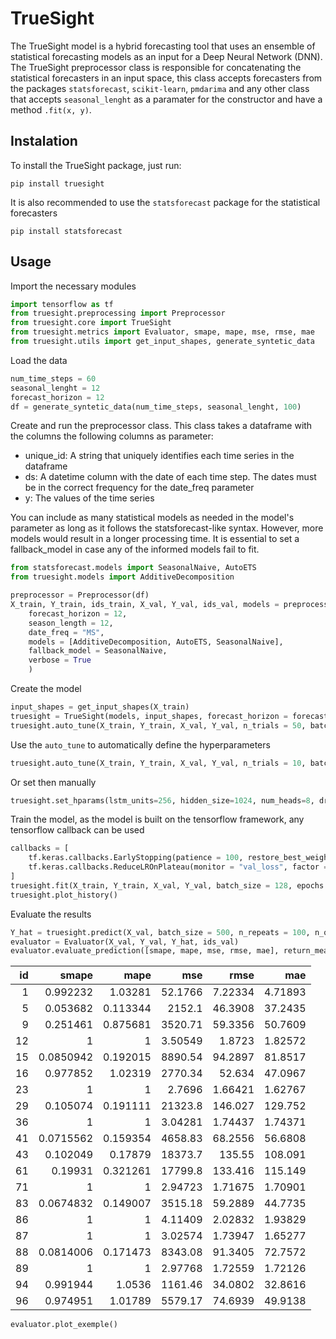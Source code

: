 # TrueSight

The TrueSight model is a hybrid forecasting tool that uses an ensemble of statistical forecasting models as an input for a Deep Neural Network (DNN). The TrueSight preprocessor class is responsible for concatenating the statistical forecasters in an input space, this class accepts forecasters from the packages `statsforecast`, `scikit-learn`, `pmdarima` and any other class that accepts `seasonal_lenght` as a paramater for the constructor and have a method `.fit(x, y)`. 

## Instalation

To install the TrueSight package, just run:

```
pip install truesight
```

It is also recommended to use the `statsforecast` package for the statistical forecasters

```
pip install statsforecast
```

## Usage

Import the necessary modules

``` python
import tensorflow as tf
from truesight.preprocessing import Preprocessor
from truesight.core import TrueSight
from truesight.metrics import Evaluator, smape, mape, mse, rmse, mae
from truesight.utils import get_input_shapes, generate_syntetic_data
```

Load the data

``` python
num_time_steps = 60
seasonal_lenght = 12
forecast_horizon = 12
df = generate_syntetic_data(num_time_steps, seasonal_lenght, 100)
```

Create and run the preprocessor class. This class takes a dataframe with the columns the following columns as parameter:

 - unique_id: A string that uniquely identifies each time series in the dataframe
 - ds: A datetime column with the date of each time step. The dates must be in the correct frequency for the date_freq parameter
 - y: The values of the time series

You can include as many statistical models as needed in the model's parameter as long as it follows the statsforecast-like syntax. However, more models would result in a longer processing time. It is essential to set a fallback_model in case any of the informed models fail to fit.

``` python
from statsforecast.models import SeasonalNaive, AutoETS
from truesight.models import AdditiveDecomposition

preprocessor = Preprocessor(df)
X_train, Y_train, ids_train, X_val, Y_val, ids_val, models = preprocessor.make_dataset(
    forecast_horizon = 12, 
    season_length = 12,
    date_freq = "MS", 
    models = [AdditiveDecomposition, AutoETS, SeasonalNaive], 
    fallback_model = SeasonalNaive,
    verbose = True
    )
```

Create the model

``` python
input_shapes = get_input_shapes(X_train)
truesight = TrueSight(models, input_shapes, forecast_horizon = forecast_horizon)
truesight.auto_tune(X_train, Y_train, X_val, Y_val, n_trials = 50, batch_size = 512, epochs = 5)
```

Use the `auto_tune` to automatically define the hyperparameters

``` python
truesight.auto_tune(X_train, Y_train, X_val, Y_val, n_trials = 10, batch_size = 512, epochs = 5)
```

Or set then manually

``` python
truesight.set_hparams(lstm_units=256, hidden_size=1024, num_heads=8, dropout_rate=0.1)
```

Train the model, as the model is built on the tensorflow framework, any tensorflow callback can be used

``` python
callbacks = [
    tf.keras.callbacks.EarlyStopping(patience = 100, restore_best_weights = True, monitor = "val_loss"),
    tf.keras.callbacks.ReduceLROnPlateau(monitor = "val_loss", factor = 0.5, patience = 25, verbose = 1),
]
truesight.fit(X_train, Y_train, X_val, Y_val, batch_size = 128, epochs = 1000, verbose = False, callbacks = callbacks)
truesight.plot_history()
```

Evaluate the results

``` python
Y_hat = truesight.predict(X_val, batch_size = 500, n_repeats = 100, n_quantiles = 15, return_quantiles = True, verbose = False)
evaluator = Evaluator(X_val, Y_val, Y_hat, ids_val)
evaluator.evaluate_prediction([smape, mape, mse, rmse, mae], return_mean=False)
```
| id |     smape |     mape |         mse |      rmse |       mae |
|---:|----------:|---------:|------------:|----------:|----------:|
|  1 | 0.992232  | 1.03281  |    52.1766  |   7.22334 |   4.71893 |
|  5 | 0.053682  | 0.113344 |  2152.1     |  46.3908  |  37.2435  |
|  9 | 0.251461  | 0.875681 |  3520.71    |  59.3356  |  50.7609  |
| 12 | 1         | 1        |     3.50549 |   1.8723  |   1.82572 |
| 15 | 0.0850942 | 0.192015 |  8890.54    |  94.2897  |  81.8517  |
| 16 | 0.977852  | 1.02319  |  2770.34    |  52.634   |  47.0967  |
| 23 | 1         | 1        |     2.7696  |   1.66421 |   1.62767 |
| 29 | 0.105074  | 0.191111 | 21323.8     | 146.027   | 129.752   |
| 36 | 1         | 1        |     3.04281 |   1.74437 |   1.74371 |
| 41 | 0.0715562 | 0.159354 |  4658.83    |  68.2556  |  56.6808  |
| 43 | 0.102049  | 0.17879  | 18373.7     | 135.55    | 108.091   |
| 61 | 0.19931   | 0.321261 | 17799.8     | 133.416   | 115.149   |
| 71 | 1         | 1        |     2.94723 |   1.71675 |   1.70901 |
| 83 | 0.0674832 | 0.149007 |  3515.18    |  59.2889  |  44.7735  |
| 86 | 1         | 1        |     4.11409 |   2.02832 |   1.93829 |
| 87 | 1         | 1        |     3.02574 |   1.73947 |   1.65277 |
| 88 | 0.0814006 | 0.171473 |  8343.08    |  91.3405  |  72.7572  |
| 89 | 1         | 1        |     2.97768 |   1.72559 |   1.72126 |
| 94 | 0.991944  | 1.0536   |  1161.46    |  34.0802  |  32.8616  |
| 96 | 0.974951  | 1.01789  |  5579.17    |  74.6939  |  49.9138  |
``` python
evaluator.plot_exemple()
```
